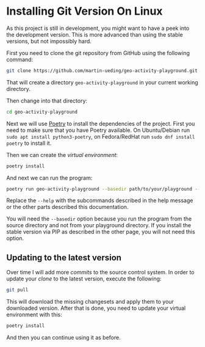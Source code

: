 # Installing Git Version On Linux

As this project is still in development, you might want to have a peek into the development version. This is more advanced than using the stable versions, but not impossibly hard.

First you need to clone the git repository from GitHub using the following command:

```bash
git clone https://github.com/martin-ueding/geo-activity-playground.git
```

That will create a directory `geo-activity-playground` in your current working directory.

Then change into that directory:

```bash
cd geo-activity-playground
```

Next we will use [Poetry](https://python-poetry.org/) to install the dependencies of the project. First you need to make sure that you have Poetry available. On Ubuntu/Debian run `sudo apt install python3-poetry`, on Fedora/RedHat run `sudo dnf install poetry` to install it.

Then we can create the _virtual environment_:

```bash
poetry install
```

And next we can run the program:

```bash
poetry run geo-activity-playground --basedir path/to/your/playground --help
```

Replace the `--help` with the subcommands described in the help message or the other parts described this documentation.

You will need the `--basedir` option because you run the program from the source directory and not from your playground directory. If you install the stable version via PIP as described in the other page, you will not need this option.

## Updating to the latest version

Over time I will add more _commits_ to the source control system. In order to update your _clone_ to the latest version, execute the following:

```bash
git pull
```

This will download the missing changesets and apply them to your downloaded version. After that is done, you need to update your virtual environment with this:

```bash
poetry install
```

And then you can continue using it as before.